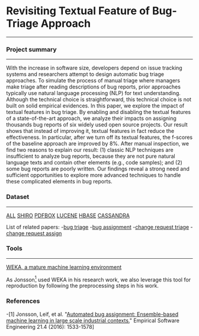 # Revisiting Textual Feature of Bug-Triage Approach
***
### Project summary
***
With the increase in software size, developers depend on issue tracking systems and researchers attempt to design automatic bug triage approaches. To simulate the process of manual triage where managers make triage after reading descriptions of bug reports, prior approaches typically use natural language processing (NLP) for text understanding. Although the technical choice is straightforward, this technical choice is not built on solid empirical evidences. In this paper, we explore the impact of textual features in bug triage. By enabling and disabling the textual features of a state-of-the-art approach, we analyze their impacts on assigning thousands bug reports of six widely used open source projects. Our result shows that instead of improving it, textual features in fact reduce the effectiveness. In particular, after we turn off its textual features, the f-scores of the baseline approach are improved by 8%. After manual inspection, we find two reasons to explain our result: (1) classic NLP techniques are insufficient to analyze bug reports, because they are not pure natural language texts and contain other elements (e.g., code samples); and (2) some bug reports are poorly written. Our findings reveal a strong need and sufficient opportunities to explore more advanced techniques to handle these complicated elements in bug reports.

### Dataset
***
[ALL](./dataset)
[SHIRO](./dataset/SHIRO) [PDFBOX](./dataset/PDFBOX) [LUCENE](./dataset/LUCENE) [HBASE](./dataset/HBASE) [CASSANDRA](./dataset/CASSANDRA)

List of related papers:
-[bug triage](./researchPapers/KeyWord=bugTriage.txt)
-[bug assignment](./researchPapers/KeyWord=bugAssignment.txt)
-[change request triage](./researchPapers/KeyWord=changeRequestTriage.txt)
-[change request assign](./researchPapers/KeyWord=changeRequestAssign.txt)

### Tools
***
[WEKA, a mature machine learning environment](https://www.cs.waikato.ac.nz/ml/weka/)

As Jonsson[<sup>1</sup>](#refer-anchor-1) used WEKA in his research work, we also leverage this tool for reproduction by following the preprocessing steps in his work.

### References
<div id="refer-anchor-1"></div>

-[1]  Jonsson, Leif, et al. "[Automated bug assignment: Ensemble-based machine learning in large scale industrial contexts.](https://link.springer.com/article/10.1007/s10664-015-9401-9)" Empirical Software Engineering 21.4 (2016): 1533-1578]